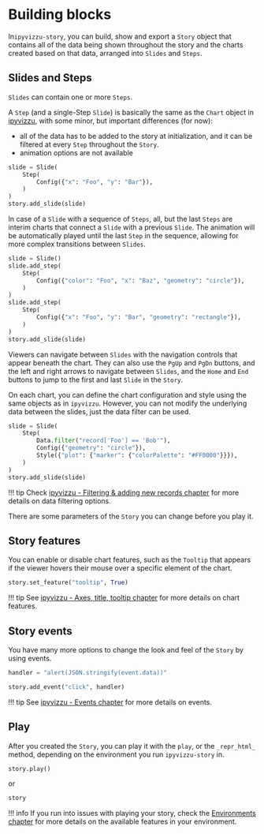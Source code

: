 # Building blocks

In`ipyvizzu-story`, you can build, show and export a `Story` object that
contains all of the data being shown throughout the story and the charts created
based on that data, arranged into `Slides` and `Steps`.

## Slides and Steps

`Slides` can contain one or more `Steps`.

A `Step` (and a single-Step `Slide`) is basically the same as the `Chart` object
in [ipyvizzu](https://ipyvizzu.vizzuhq.com/0.15/tutorial/), with some minor,
but important differences (for now):

- all of the data has to be added to the story at initialization, and it can be
  filtered at every `Step` throughout the `Story`.
- animation options are not available

```python
slide = Slide(
    Step(
        Config({"x": "Foo", "y": "Bar"}),
    )
)
story.add_slide(slide)
```

In case of a `Slide` with a sequence of `Steps`, all, but the last `Steps` are
interim charts that connect a `Slide` with a previous `Slide`. The animation
will be automatically played until the last `Step` in the sequence, allowing for
more complex transitions between `Slides`.

```python
slide = Slide()
slide.add_step(
    Step(
        Config({"color": "Foo", "x": "Baz", "geometry": "circle"}),
    )
)
slide.add_step(
    Step(
        Config({"x": "Foo", "y": "Bar", "geometry": "rectangle"}),
    )
)
story.add_slide(slide)
```

Viewers can navigate between `Slides` with the navigation controls that appear
beneath the chart. They can also use the `PgUp` and `PgDn` buttons, and the left
and right arrows to navigate between `Slides`, and the `Home` and `End` buttons
to jump to the first and last `Slide` in the `Story`.

On each chart, you can define the chart configuration and style using the same
objects as in `ipyvizzu`. However, you can not modify the underlying data
between the slides, just the data filter can be used.

```python
slide = Slide(
    Step(
        Data.filter("record['Foo'] == 'Bob'"),
        Config({"geometry": "circle"}),
        Style({"plot": {"marker": {"colorPalette": "#FF0000"}}}),
    )
)
story.add_slide(slide)
```

!!! tip
    Check
    [ipyvizzu - Filtering & adding new records chapter](https://ipyvizzu.vizzuhq.com/0.15/tutorial/filter_add_new_records/)
    for more details on data filtering options.

There are some parameters of the `Story` you can change before you play it.

## Story features

You can enable or disable chart features, such as the `Tooltip` that appears if
the viewer hovers their mouse over a specific element of the chart.

```python
story.set_feature("tooltip", True)
```

!!! tip
    See
    [ipyvizzu - Axes, title, tooltip chapter](https://ipyvizzu.vizzuhq.com/0.15/tutorial/axes_title_tooltip/)
    for more details on chart features.

## Story events

You have many more options to change the look and feel of the `Story` by using
events.

```python
handler = "alert(JSON.stringify(event.data))"

story.add_event("click", handler)
```

!!! tip
    See
    [ipyvizzu - Events chapter](https://ipyvizzu.vizzuhq.com/0.15/tutorial/events/)
    for more details on events.

## Play

After you created the `Story`, you can play it with the `play`, or the
`_repr_html_` method, depending on the environment you run `ipyvizzu-story` in.

```python
story.play()
```

or

```python
story
```

!!! info
    If you run into issues with playing your story, check the
    [Environments chapter](../environments/index.md) for more details on the
    available features in your environment.

